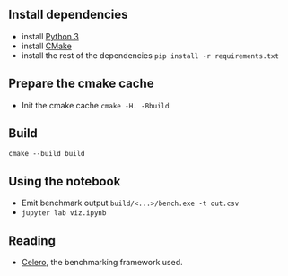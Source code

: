 ## Install dependencies

- install [Python 3](https://www.python.org/)
- install [CMake](https://cmake.org/)
- install the rest of the dependencies `pip install -r requirements.txt`

## Prepare the cmake cache

- Init the cmake cache `cmake -H. -Bbuild`


## Build

```
cmake --build build
```

## Using the notebook

- Emit benchmark output `build/<...>/bench.exe -t out.csv`
- `jupyter lab viz.ipynb`

## Reading

- [Celero](https://github.com/DigitalInBlue/Celero), the benchmarking framework used.
